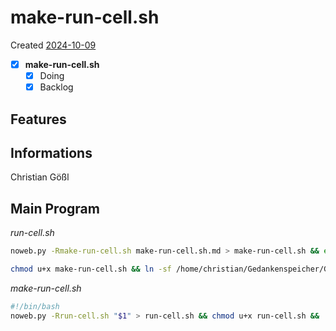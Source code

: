# make-run-cell.sh
Created [2024-10-09](2024-10-09)

- [X] **make-run-cell.sh**
    - [X] Doing
    - [X] Backlog

## Features



## Informations
 Christian Gößl
## Main Program

*run-cell.sh*
```bash
noweb.py -Rmake-run-cell.sh make-run-cell.sh.md > make-run-cell.sh && echo 'fertig'
```


```bash
chmod u+x make-run-cell.sh && ln -sf /home/christian/Gedankenspeicher/Gedankenspeicherwiki/CodeFabrik/Gedankenspeicher-Coding/make-run-cell.sh ~/.local/bin/make-run-cell.sh && echo 'fertig'
 ```

*make-run-cell.sh*
```bash
#!/bin/bash
noweb.py -Rrun-cell.sh "$1" > run-cell.sh && chmod u+x run-cell.sh && ./run-cell.sh
```
